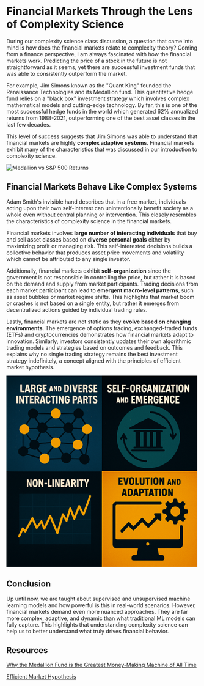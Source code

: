 # Financial Markets Through the Lens of Complexity Science

During our complexity science class discussion, a question that came into mind is how does the financial markets relate to complexity theory? Coming from a 
finance perspective, I am always fascinated with how the financial markets work. Predicting the price of a stock in the future is not straightforward as it seems, 
yet there are successful investment funds that was able to consistently outperform the market.

For example, Jim Simons known as the "Quant King" founded the Renaissance Technologies and its Medallion fund. This quantitative hedge fund relies on a "black box" investment 
strategy which involves complex mathematical models and cutting-edge technology. By far, this is one of the most successful hedge funds in the world 
which generated 62% annualized returns from 1988-2021, outperforming one of the best asset classes in the last few decades.

This level of success suggests that Jim Simons was able to understand that financial markets are highly **complex adaptive systems**. 
Financial markets exhibit many of the characteristics that was discussed in our introduction to complexity science.

<img src="https://ofdollarsanddata.com/wp-content/uploads/2019/11/ret_sp500_medallion_1988_2021.jpeg" alt="Medallion vs S&P 500 Returns" width="500"/>

## Financial Markets Behave Like Complex Systems
Adam Smith's invisible hand describes that in a free market, individuals acting upon their own self-interest can unintentionally benefit society as a whole even without
central planning or intervention. This closely resembles the characteristics of complexity science in the financial markets.

Financial markets involves **large number of interacting individuals** that buy and sell asset classes based on **diverse personal goals** either by maximizing profit or 
managing risk. This self-interested decisions builds a collective behavior that produces asset price movements and volatility which cannot be attributed to any single investor.

Additionally, financial markets exhibit **self-organization** since the government is not responsible in controlling the price, but rather it is based on the demand and supply
from market participants. Trading decisions from each market participant can lead to **emergent macro-level patterns**, such as asset bubbles or market regime shifts. This highlights
that market boom or crashes is not based on a single entity, but rather it emerges from decentralized actions guided by individual trading rules.

Lastly, financial markets are not static as they **evolve based on changing environments**. The emergence of options trading, exchanged-traded funds (ETFs) and cryptocurrencies
demonstrates how financial markets adapt to innovation. Similarly, investors consistently updates their own algorithmic trading models and strategies based on 
outcomes and feedback. This explains why no single trading strategy remains the best investment strategy indefinitely, a concept aligned with the principles of 
efficient market hypothesis.

<img src="images/characteristics.png" alt="Characteristics of Complexity Science" width="500"/>

## Conclusion
Up until now, we are taught about supervised and unsupervised machine learning models and how powerful is this in real-world scenarios. However, financial markets 
demand even more nuanced approaches. They are far more complex, adaptive, and dynamic than what traditional ML models can fully capture. This highlights that understanding
complexity science can help us to better understand what truly drives financial behavior.

## Resources
[Why the Medallion Fund is the Greatest Money-Making Machine of All Time](https://ofdollarsanddata.com/medallion-fund/)

[Efficient Market Hypothesis](https://www.investopedia.com/terms/e/efficientmarkethypothesis.asp)
